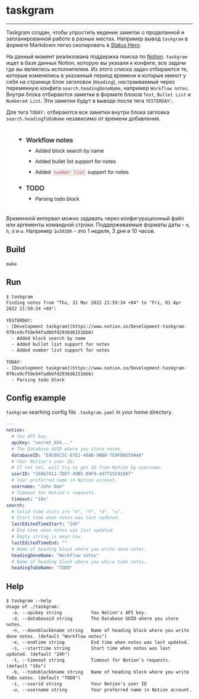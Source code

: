 # taskgram
------------

Taskgram создан, чтобы упростить ведение заметок о проделанной и запланированной работе в разных местах.
Например вывод `taskgram` в формате Markdown легко скопировать в [Status Hero](https://statushero.com/).

На данный момент реализована поддержка поиска по [Notion](https://www.notion.so).
`taskgram` ищет в базе данных Notion, которую вы указали к конфиге, все задачи где вы являетесь исполнителем.
Из этого списка задач отбираются те, которые изменялись в указанный период времени и которые имеют у себя на странице блок заголовок (`Heading`), настраиваемый через переменную конфига `search.headingDoneName`, например `Workflow notes`. Внутри блока отбираются заметки в формате блоков `Text`, `Bullet List` и `Numbered List`. Эти заметки будут в выводе после тега `YESTERDAY:`.

Для тега `TODAY:` отбираются все заметки внутри блока загловка `search.headingToDoName` независимо от времени добавления.

![Notes examples](assets/notes_example.png)

Временной интервал можно задавать через конфигурационный файл или аргементы командной строки. Поддерживаемые форматы даты - `m`, `h`, `d` и `w`.
Например `1w3d10h` - это 1 неделя, 3 дня и 10 часов.

## Build
```
make
```

## Run
```
$ taskgram
Finding notes from "Thu, 31 Mar 2022 21:59:34 +04" to "Fri, 01 Apr 2022 21:59:34 +04":

YESTERDAY:
- [Development taskgram](https://www.notion.so/Development-taskgram-970ce9cf59e94fadbbfd2936d6151bb6)
  - Added block search by name
  - Added bullet list support for notes
  - Added number list support for notes

TODAY:
- [Development taskgram](https://www.notion.so/Development-taskgram-970ce9cf59e94fadbbfd2936d6151bb6)
  - Parsing todo block
```

## Config example
`taskgram` searhing config file `.taskgram.yaml` in your home directory.
```yaml
---
notion:
  # You API key.
  apiKey: "secret_XXX..."
  # The Database UUID where you store notes.
  databaseID: "E4C05C5C-67E1-46AB-9BB8-7E9FBAD59A4A"
  # Your Notion's user ID.
  # If not set, will try to get ID from Notion by username.
  userID: "26967411-7DD7-49B5-B9F9-437725C91007"
  # Your preferred name in Notion account.
  username: "John Doe"
  # Timeout for Notion's requests.
  timeout: "10s"
search:
  # Valid time units are "m", "h", "d", "w".
  # Start time when notes was last updated.
  lastEditedTimeStart: "24h"
  # End time when notes was last updated.
  # Empty string is mean now.
  lastEditedTimeEnd: ""
  # Name of heading block where you write done notes.
  headingDoneName: "Workflow notes"
  # Name of heading block where you whire todo notes.
  headingToDoName: "TODO"
```

## Help
```
$ taskgram --help
Usage of ./taskgram:
  -a, --apikey string           You Notion's API key.
  -d, --databaseid string       The Database UUID where you store notes.
  -n, --doneblockkname string   Name of heading block where you write done notes. (default "Workflow notes")
  -e, --endtime string          End time when notes was last updated.
  -s, --starttime string        Start time when notes was last updated. (default "24h")
  -t, --timeout string          Timeout for Notion's requests. (default "10s")
  -b, --todoblockkname string   Name of heading block where you write ToDo notes. (default "TODO")
  -i, --userid string           Your Notion's user ID
  -u, --username string         Your preferred name in Notion account.
```
